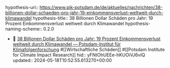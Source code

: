 hypothesis-uri:: https://www.pik-potsdam.de/de/aktuelles/nachrichten/38-billionen-dollar-schaeden-pro-jahr-19-einkommensverlust-weltweit-durch-klimawandel
hypothesis-title:: 38 Billionen Dollar Schäden pro Jahr: 19 Prozent Einkommensverlust weltweit durch Klimawandel
hypothesis-naming-scheme:: 0.2.0

- 📝 [38 Billionen Dollar Schäden pro Jahr: 19 Prozent Einkommensverlust weltweit durch Klimawandel — Potsdam-Institut für Klimafolgenforschung](https://www.pik-potsdam.de/de/aktuelles/nachrichten/38-billionen-dollar-schaeden-pro-jahr-19-einkommensverlust-weltweit-durch-klimawandel "38 Billionen Dollar Schäden pro Jahr: 19 Prozent Einkommensverlust weltweit durch Klimawandel — Potsdam-Institut für Klimafolgenforschung") #[[Wirtschaftliche Schäden]] #[[Potsdam Institute for Climate Impact Research]]
  hid:: yFNtOhUEEe-hKUOiVJ6vIQ
  updated:: 2024-05-18T10:52:55.613270+00:00